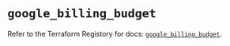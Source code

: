 # `google_billing_budget`

Refer to the Terraform Registory for docs: [`google_billing_budget`](https://registry.terraform.io/providers/hashicorp/google/4.75.0/docs/resources/billing_budget).
